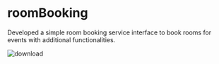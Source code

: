 # roomBooking
Developed a simple room booking service interface to book rooms for events with additional functionalities.

![download](https://user-images.githubusercontent.com/17250560/35736869-84052d72-0821-11e8-85c9-311b3b75059e.png)

